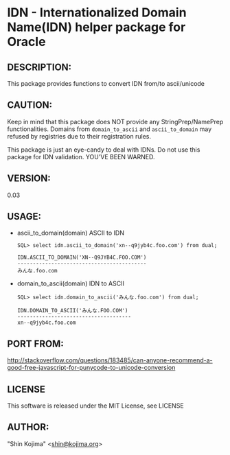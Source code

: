 # IDN - Internationalized Domain Name(IDN) helper package for Oracle

## DESCRIPTION:
This package provides functions to convert IDN from/to ascii/unicode

## CAUTION:
Keep in mind that this package does NOT provide any StringPrep/NamePrep
functionalities.  Domains from `domain_to_ascii` and `ascii_to_domain` may
refused by registries due to their registration rules.

This package is just an eye-candy to deal with IDNs.
Do not use this package for IDN validation.
YOU'VE BEEN WARNED.

## VERSION:
0.03

## USAGE:

- ascii_to_domain(domain)
    ASCII to IDN

    ```
    SQL> select idn.ascii_to_domain('xn--q9jyb4c.foo.com') from dual;

    IDN.ASCII_TO_DOMAIN('XN--Q9JYB4C.FOO.COM')
    ------------------------------------------
    みんな.foo.com
    ```

- domain_to_ascii(domain)
    IDN to ASCII

    ```
    SQL> select idn.domain_to_ascii('みんな.foo.com') from dual;

    IDN.DOMAIN_TO_ASCII('みんな.FOO.COM')
    -------------------------------------
    xn--q9jyb4c.foo.com
    ```

## PORT FROM:
http://stackoverflow.com/questions/183485/can-anyone-recommend-a-good-free-javascript-for-punycode-to-unicode-conversion

## LICENSE
This software is released under the MIT License, see LICENSE

## AUTHOR:
"Shin Kojima" &lt;shin@kojima.org&gt;
